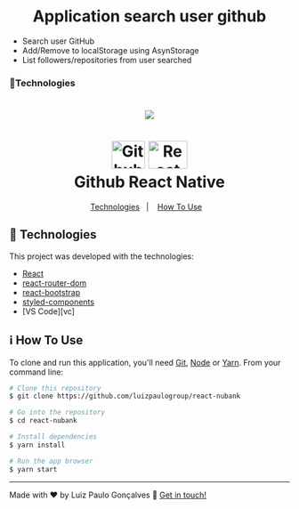 <h1 align="center">Application search user github</h1>

- Search user GitHub
- Add/Remove to localStorage using AsynStorage
- List followers/repositories from user searched

### :rocket:Technologies

<h1 align="center"><img src="https://github.com/luizpaulogroup/mygit/blob/master/src/Gif/GIF.gif" /></h1>

<h1 align="center">
    <img alt="Github logo" width="60px" height="50px" src="https://github.com/luizpaulogroup/react-native-github/blob/master/src/Gif/github.png">
    <img alt="React logo" width="70px" height="50px" src="https://github.com/luizpaulogroup/react-native-github/blob/master/src/Gif/expo.png" />
    <br>
    Github React Native
</h1>

<p align="center">
  <a href="#rocket-technologies">Technologies</a>&nbsp;&nbsp;&nbsp;|&nbsp;&nbsp;&nbsp;
  <a href="#information_source-how-to-use">How To Use</a>&nbsp;&nbsp;&nbsp;
</p>

## :rocket: Technologies

This project was developed with the technologies:

-  [React](https://pt-br.reactjs.org/)
-  [react-router-dom](https://reacttraining.com/react-router/web/guides/quick-start)
-  [react-bootstrap](https://react-bootstrap.netlify.app/)
-  [styled-components](https://www.styled-components.com/)
-  [VS Code][vc]

## :information_source: How To Use

To clone and run this application, you'll need [Git](https://git-scm.com), [Node](https://nodejs.org/en/) or [Yarn](https://yarnpkg.com/). From your command line:

```bash
# Clone this repository
$ git clone https://github.com/luizpaulogroup/react-nubank

# Go into the repository
$ cd react-nubank

# Install dependencies
$ yarn install

# Run the app browser
$ yarn start

```

---

Made with ♥ by Luiz Paulo Gonçalves :wave: [Get in touch!](https://www.linkedin.com/in/luiz-paulo/)